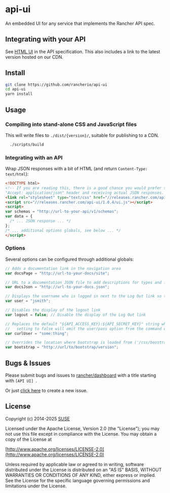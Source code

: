 # api-ui

An embedded UI for any service that implements the Rancher API spec.

Integrating with your API
-------
See [HTML UI](https://github.com/rancherio/api-spec/blob/master/specification.md#html-ui) in the API specification.  This also includes a link to the latest version hosted on our CDN.

## Install

```bash
git clone https://github.com/rancherio/api-ui
cd api-ui
yarn install
```

## Usage

### Compiling into stand-alone CSS and JavaScript files
This will write files to `./dist/{version}/`, suitable for publishing to a CDN.

```bash
  ./scripts/build
```

### Integrating with an API

Wrap JSON responses with a bit of HTML (and return `Content-Type: text/html`):
```html
<!DOCTYPE html>
<!-- If you are reading this, there is a good chance you would prefer sending an
"Accept: application/json" header and receiving actual JSON responses. -->
<link rel="stylesheet" type="text/css" href="//releases.rancher.com/api-ui/1.0.4/ui.css" />
<script src="//releases.rancher.com/api-ui/1.0.4/ui.js"></script>
<script>
var schemas = "http://url-to-your-api/v1/schemas";
var data = {
  /* ... JSON response ... */
};
/* ... additional options globals, see below ... */
</script>
```

### Options

Several options can be configured through additional globals:

```javascript
// Adds a documentation link in the navigation area
var docsPage = "http://url-to-your-docs/site";

// URL to a documentation JSON file to add descriptions for types and fields.
var docsJson = "http://url-to-your-docs.json";

// Displays the username who is logged in next to the Log Out link so the user knows who you think they are
var user = "jsmith";

// Disables the display of the logout link
var logout = false; // Disable the display of the Log Out link

// Replaces the default "${API_ACCESS_KEY}:${API_SECRET_KEY}" string when displaying cURL commands.
//   setting to false will omit the user/pass option from the command entirely.
var curlUser = "some:thing";

// Overrides the location where bootstrap is loaded from ('/css/boostrap.min.css' and '/js/bootstrap.min.js' will be appended to this)
var bootstrap = "http://url/to/bootstrap/version";
```

## Bugs & Issues
Please submit bugs and issues to [rancher/dashboard](//github.com/rancher/dashboard/issues) with a title starting with `[API UI] `.

Or just [click here](//github.com/rancher/dashboard/issues/new?title=%5BAPI%20UI%5D%20) to create a new issue.

## License

Copyright (c) 2014-2025 [SUSE](https://www.suse.com)

Licensed under the Apache License, Version 2.0 (the "License");
you may not use this file except in compliance with the License.
You may obtain a copy of the License at

[http://www.apache.org/licenses/LICENSE-2.0](http://www.apache.org/licenses/LICENSE-2.0)

Unless required by applicable law or agreed to in writing, software
distributed under the License is distributed on an "AS IS" BASIS,
WITHOUT WARRANTIES OR CONDITIONS OF ANY KIND, either express or implied.
See the License for the specific language governing permissions and
limitations under the License.